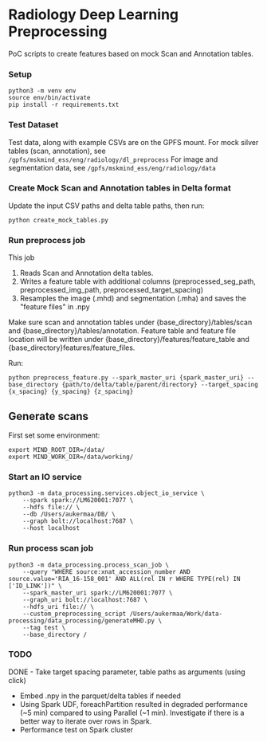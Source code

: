# Radiology Deep Learning Preprocessing

PoC scripts to create features based on mock Scan and Annotation tables.

### Setup

```
python3 -m venv env
source env/bin/activate
pip install -r requirements.txt
```

### Test Dataset

Test data, along with example CSVs are on the GPFS mount.
For mock silver tables (scan, annotation), see `/gpfs/mskmind_ess/eng/radiology/dl_preprocess`
For image and segmentation data, see `/gpfs/mskmind_ess/eng/radiology/data`


### Create Mock Scan and Annotation tables in Delta format

Update the input CSV paths and delta table paths, then run:

```
python create_mock_tables.py
```


### Run preprocess job

This job
1. Reads Scan and Annotation delta tables.
2. Writes a feature table with additional columns (preprocessed_seg_path, preprocessed_img_path, preprocessed_target_spacing)
3. Resamples the image (.mhd) and segmentation (.mha) and saves the "feature files" in .npy

Make sure scan and annotation tables under {base_directory}/tables/scan and {base_directory}/tables/annotation.
Feature table and feature file location will be written under  {base_directory}/features/feature_table and {base_directory}features/feature_files.

Run:
```
python preprocess_feature.py --spark_master_uri {spark_master_uri} --base_directory {path/to/delta/table/parent/directory} --target_spacing {x_spacing} {y_spacing} {z_spacing}
```


## Generate scans
First set some environment:
```
export MIND_ROOT_DIR=/data/
export MIND_WORK_DIR=/data/working/
```
### Start an IO service

``` 
python3 -m data_processing.services.object_io_service \
	--spark spark://LM620001:7077 \
	--hdfs file:// \
	--db /Users/aukermaa/DB/ \
	--graph bolt://localhost:7687 \
	--host localhost
```

### Run process scan job 
``` 
python3 -m data_processing.process_scan_job \
	--query "WHERE source:xnat_accession_number AND source.value='RIA_16-158_001' AND ALL(rel IN r WHERE TYPE(rel) IN ['ID_LINK'])" \
	--spark_master_uri spark://LM620001:7077 \
	--graph_uri bolt://localhost:7687 \
	--hdfs_uri file:// \
	--custom_preprocessing_script /Users/aukermaa/Work/data-processing/data_processing/generateMHD.py \
	--tag test \
	--base_directory /
``` 
### TODO

DONE - Take target spacing parameter, table paths as arguments (using click)
- Embed .npy in the parquet/delta tables if needed
- Using Spark UDF, foreachPartition resulted in degraded performance (~5 min) compared to using Parallel (~1 min). Investigate if there is a better way to iterate over rows in Spark.
- Performance test on Spark cluster

